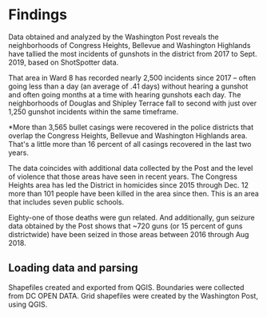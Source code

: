 # Findings 

Data obtained and analyzed by the Washington Post reveals the neighborhoods of Congress Heights, Bellevue and Washington Highlands have tallied the most incidents of gunshots in the district from 2017 to Sept. 2019, based on ShotSpotter data. 

That area in Ward 8 has recorded nearly 2,500 incidents since 2017 – often going less than a day (an average of .41 days) without hearing a gunshot and often going months at a time with hearing gunshots each day. The neighborhoods of Douglas and Shipley Terrace fall to second with just over 1,250 gunshot incidents within the same timeframe.   

*More than 3,565 bullet casings were recovered in the police districts that overlap the Congress Heights, Bellevue and Washington Highlands area. That's a little more than 16 percent of all casings recovered in the last two years. 

The data coincides with additional data collected by the Post and the level of violence that those areas have seen in recent years. The Congress Heights area has led the District in homicides since 2015 through Dec. 12 more than 101 people have been killed in the area since then. This is an area that includes seven public schools. 

Eighty-one of those deaths were gun related. And additionally, gun seizure data obtained by the Post shows that ~720 guns (or 15 percent of guns districtwide) have been seized in those areas between 2016 through Aug 2018.


## Loading data and parsing

Shapefiles created and exported from QGIS. Boundaries were collected from DC OPEN DATA. Grid shapefiles were created by the Washington Post, using QGIS. 
```{r include=FALSE}
